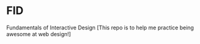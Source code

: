 # FID
Fundamentals of Interactive Design
[This repo is to help me practice being awesome at web design!]
